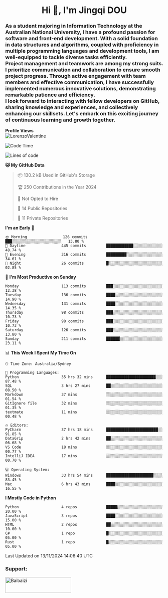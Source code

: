 <h1 align="center">Hi 👋, I'm Jingqi DOU</h1>
<h3 align="left">
As a student majoring in Information Technology at the Australian National University, I have a profound passion for software and front-end development. With a solid foundation in data structures and algorithms, coupled with proficiency in multiple programming languages and development tools, I am well-equipped to tackle diverse tasks efficiently. <br>
Project management and teamwork are among my strong suits. I prioritize communication and collaboration to ensure smooth project progress. Through active engagement with team members and effective communication, I have successfully implemented numerous innovative solutions, demonstrating remarkable patience and efficiency.<br>
I look forward to interacting with fellow developers on GitHub, sharing knowledge and experiences, and collectively enhancing our skillsets. Let's embark on this exciting journey of continuous learning and growth together.
</h3>

**Profile Views**<br>
<img src="https://count.getloli.com/get/@:name" alt="LorenzoValentine" theme="rule34" />


<!--START_SECTION:waka-->
![Code Time](http://img.shields.io/badge/Code%20Time-1%2C100%20hrs%2032%20mins-blue)

![Lines of code](https://img.shields.io/badge/From%20Hello%20World%20I%27ve%20Written-401.1%20thousand%20lines%20of%20code-blue)

**🐱 My GitHub Data** 

> 📦 130.2 kB Used in GitHub's Storage 
 > 
> 🏆 250 Contributions in the Year 2024
 > 
> 🚫 Not Opted to Hire
 > 
> 📜 14 Public Repositories 
 > 
> 🔑 11 Private Repositories 
 > 
**I'm an Early 🐤** 

```text
🌞 Morning                126 commits         ███░░░░░░░░░░░░░░░░░░░░░░   13.80 % 
🌆 Daytime                445 commits         ████████████░░░░░░░░░░░░░   48.74 % 
🌃 Evening                316 commits         █████████░░░░░░░░░░░░░░░░   34.61 % 
🌙 Night                  26 commits          █░░░░░░░░░░░░░░░░░░░░░░░░   02.85 % 
```
📅 **I'm Most Productive on Sunday** 

```text
Monday                   113 commits         ███░░░░░░░░░░░░░░░░░░░░░░   12.38 % 
Tuesday                  136 commits         ████░░░░░░░░░░░░░░░░░░░░░   14.90 % 
Wednesday                131 commits         ████░░░░░░░░░░░░░░░░░░░░░   14.35 % 
Thursday                 98 commits          ███░░░░░░░░░░░░░░░░░░░░░░   10.73 % 
Friday                   98 commits          ███░░░░░░░░░░░░░░░░░░░░░░   10.73 % 
Saturday                 126 commits         ███░░░░░░░░░░░░░░░░░░░░░░   13.80 % 
Sunday                   211 commits         ██████░░░░░░░░░░░░░░░░░░░   23.11 % 
```


📊 **This Week I Spent My Time On** 

```text
🕑︎ Time Zone: Australia/Sydney

💬 Programming Languages: 
Python                   35 hrs 32 mins      ██████████████████████░░░   87.48 % 
SQL                      3 hrs 27 mins       ██░░░░░░░░░░░░░░░░░░░░░░░   08.50 % 
Markdown                 37 mins             ░░░░░░░░░░░░░░░░░░░░░░░░░   01.54 % 
GitIgnore file           32 mins             ░░░░░░░░░░░░░░░░░░░░░░░░░   01.35 % 
textmate                 11 mins             ░░░░░░░░░░░░░░░░░░░░░░░░░   00.48 % 

🔥 Editors: 
PyCharm                  37 hrs 18 mins      ███████████████████████░░   91.85 % 
DataGrip                 2 hrs 42 mins       ██░░░░░░░░░░░░░░░░░░░░░░░   06.68 % 
VS Code                  18 mins             ░░░░░░░░░░░░░░░░░░░░░░░░░   00.77 % 
IntelliJ IDEA            17 mins             ░░░░░░░░░░░░░░░░░░░░░░░░░   00.70 % 

💻 Operating System: 
Windows                  33 hrs 54 mins      █████████████████████░░░░   83.45 % 
Mac                      6 hrs 43 mins       ████░░░░░░░░░░░░░░░░░░░░░   16.55 % 
```

**I Mostly Code in Python** 

```text
Python                   4 repos             █████░░░░░░░░░░░░░░░░░░░░   20.00 % 
JavaScript               3 repos             ████░░░░░░░░░░░░░░░░░░░░░   15.00 % 
HTML                     2 repos             ██░░░░░░░░░░░░░░░░░░░░░░░   10.00 % 
C#                       1 repo              █░░░░░░░░░░░░░░░░░░░░░░░░   05.00 % 
Rust                     1 repo              █░░░░░░░░░░░░░░░░░░░░░░░░   05.00 % 
```




 Last Updated on 13/11/2024 14:06:40 UTC
<!--END_SECTION:waka-->

<!-- [![willianrod's wakatime stats](https://github-readme-stats.vercel.app/api/wakatime?username=lorenzoval2050)](https://github.com/anuraghazra/github-readme-stats) -->


<h3 align="left">Support:</h3>
<p><a href="https://www.buymeacoffee.com/Baibaizi"> <img align="left" src="https://cdn.buymeacoffee.com/buttons/v2/default-yellow.png" height="50" width="210" alt="Baibaizi" /></a></p><br><br>
